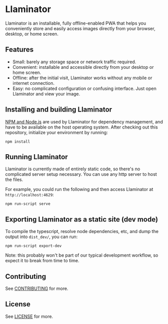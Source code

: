 # Llaminator

Llaminator is an installable, fully offline-enabled PWA that helps you
conveniently store and easily access images directly from your browser, desktop,
or home screen.

## Features

* Small: barely any storage space or network traffic required.
* Convenient: installable and accessible directly from your desktop or home
  screen.
* Offline: after the initial visit, Llaminator works without any mobile or
  internet connection.
* Easy: no complicated configuration or confusing interface. Just open
  Llaminator and view your image.

## Installing and building Llaminator

[NPM and Node.js](https://docs.npmjs.com/downloading-and-installing-node-js-and-npm)
are used by Llaminator for dependency management, and have to be available on
the host operating system. After checking out this repository, initialize your
environment by running:

```
npm install
```

## Running Llaminator

Llaminator is currently made of entirely static code, so there's no complicated
server setup necessary. You can use any http server to host the files.

For example, you could run the following and then access Llaminator at
`http://localhost:4629`:

```
npm run-script serve
```

## Exporting Llaminator as a static site (dev mode)

To compile the typescript, resolve node dependencies, etc, and
dump the output into `dist_dev/`, you can run:

```
npm run-script export-dev
```

Note: this probably won't be part of our typical development workflow,
so expect it to break from time to time.

## Contributing

See [CONTRIBUTING](./CONTRIBUTING.md) for more.

## License

See [LICENSE](./LICENSE) for more.
